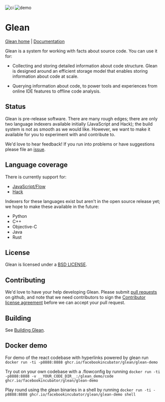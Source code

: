 ![ci](https://github.com/facebookincubator/Glean/actions/workflows/ci.yml/badge.svg)
![demo](https://github.com/facebookincubator/Glean/actions/workflows/glean-docker.yml/badge.svg)

# Glean

[Glean home](https://glean.software) | [Documentation](https://glean.software/docs/introduction)

Glean is a system for working with facts about source code. You can
use it for:

* Collecting and storing detailed information about code
  structure. Glean is designed around an efficient storage model that
  enables storing information about code at scale.

* Querying information about code, to power tools and experiences from
  online IDE features to offline code analysis.

## Status

Glean is pre-release software. There are many rough edges; there are
only two language indexers available initially (JavaScript and Hack); the
build system is not as smooth as we would like. However, we want to
make it available for you to experiment with and contribute to.

We'd love to hear feedback! If you run into problems or have
suggestions please file an
[issue](https://github.com/facebookincubator/Glean/issues).

## Language coverage

There is currently support for:

* [JavaScript/Flow](https://glean.software/docs/indexer/flow)
* [Hack](https://glean.software/docs/indexer/hack)

Indexers for these languages exist but aren't in the open source
release yet; we hope to make these available in the future:

* Python
* C++
* Objective-C
* Java
* Rust

## License

Glean is licensed under a [BSD LICENSE](LICENSE).

## Contributing

We'd love to have your help developing Glean. Please submit [pull
requests](https://github.com/facebookincubator/Glean/pulls) on github,
and note that we need contributors to sign the [Contributor license
agreement](https://code.facebook.com/cla) before we can accept your
pull request.

## Building

See [Building Glean](https://glean.software/docs/building).

## Docker demo

For demo of the react codebase with hyperlinks powered by glean run
`docker run -ti -p8888:8888 ghcr.io/facebookincubator/glean/glean-demo`

Try out on your own codebase with a .flowconfig by running
`docker run -ti -p8888:8888 -v __YOUR_CODE_DIR__:/glean_demo/code ghcr.io/facebookincubator/glean/glean-demo`

Play round using the glean binaries in a shell by running
`docker run -ti -p8888:8888 ghcr.io/facebookincubator/glean/glean-demo shell`

